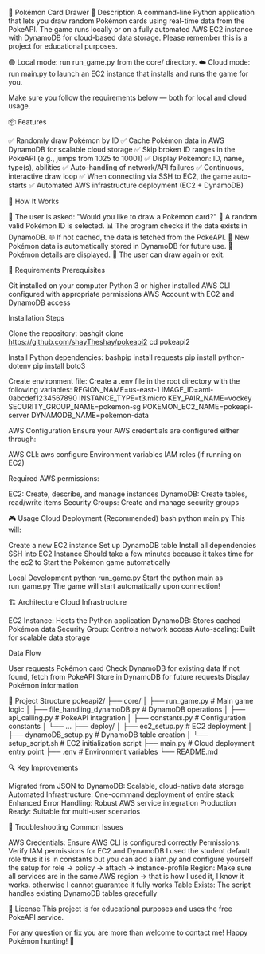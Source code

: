 🧬 Pokémon Card Drawer
🎴 Description
A command-line Python application that lets you draw random Pokémon cards using real-time data from the PokeAPI.
The game runs locally or on a fully automated AWS EC2 instance with DynamoDB for cloud-based data storage.
Please remember this is a project for educational purposes.

🟢 Local mode: run run_game.py from the core/ directory.
☁️ Cloud mode: run main.py to launch an EC2 instance that installs and runs the game for you.


Make sure you follow the requirements below — both for local and cloud usage.

📦 Features

✅ Randomly draw Pokémon by ID
✅ Cache Pokémon data in AWS DynamoDB for scalable cloud storage
✅ Skip broken ID ranges in the PokeAPI (e.g., jumps from 1025 to 10001)
✅ Display Pokémon: ID, name, type(s), abilities
✅ Auto-handling of network/API failures
✅ Continuous, interactive draw loop
✅ When connecting via SSH to EC2, the game auto-starts
✅ Automated AWS infrastructure deployment (EC2 + DynamoDB)


🚀 How It Works

🧠 The user is asked: "Would you like to draw a Pokémon card?"
🎲 A random valid Pokémon ID is selected.
📊 The program checks if the data exists in DynamoDB.
🌐 If not cached, the data is fetched from the PokeAPI.
💾 New Pokémon data is automatically stored in DynamoDB for future use.
🎴 Pokémon details are displayed.
🔁 The user can draw again or exit.


🔧 Requirements
Prerequisites

Git installed on your computer
Python 3 or higher installed
AWS CLI configured with appropriate permissions
AWS Account with EC2 and DynamoDB access

Installation Steps

Clone the repository:
bashgit clone https://github.com/shayTheshay/pokeapi2
cd pokeapi2

Install Python dependencies:
bashpip install requests
pip install python-dotenv
pip install boto3

Create environment file:
Create a .env file in the root directory with the following variables:
REGION_NAME=us-east-1
IMAGE_ID=ami-0abcdef1234567890
INSTANCE_TYPE=t3.micro
KEY_PAIR_NAME=vockey
SECURITY_GROUP_NAME=pokemon-sg
POKEMON_EC2_NAME=pokeapi-server
DYNAMODB_NAME=pokemon-data


AWS Configuration
Ensure your AWS credentials are configured either through:

AWS CLI: aws configure
Environment variables
IAM roles (if running on EC2)

Required AWS permissions:

EC2: Create, describe, and manage instances
DynamoDB: Create tables, read/write items
Security Groups: Create and manage security groups


🎮 Usage
Cloud Deployment (Recommended)
bash python main.py
This will:

Create a new EC2 instance
Set up DynamoDB table
Install all dependencies
SSH into EC2 Instance
Should take a few minutes because it takes time for the ec2 to 
Start the Pokémon game automatically

Local Development
python run_game.py
Start the python main as run_game.py 
The game will start automatically upon connection!

🏗️ Architecture
Cloud Infrastructure

EC2 Instance: Hosts the Python application
DynamoDB: Stores cached Pokémon data
Security Group: Controls network access
Auto-scaling: Built for scalable data storage

Data Flow

User requests Pokémon card
Check DynamoDB for existing data
If not found, fetch from PokeAPI
Store in DynamoDB for future requests
Display Pokémon information


📁 Project Structure
pokeapi2/
├── core/
│   ├── run_game.py              # Main game logic
│   ├── file_handling_dynamoDB.py # DynamoDB operations
│   ├── api_calling.py           # PokeAPI integration
│   ├── constants.py             # Configuration constants
│   └── ...
├── deploy/
│   ├── ec2_setup.py            # EC2 deployment
│   ├── dynamoDB_setup.py       # DynamoDB table creation
│   └── setup_script.sh         # EC2 initialization script
├── main.py                     # Cloud deployment entry point
├── .env                        # Environment variables
└── README.md

🔍 Key Improvements

Migrated from JSON to DynamoDB: Scalable, cloud-native data storage
Automated Infrastructure: One-command deployment of entire stack
Enhanced Error Handling: Robust AWS service integration
Production Ready: Suitable for multi-user scenarios


🐛 Troubleshooting
Common Issues

AWS Credentials: Ensure AWS CLI is configured correctly
Permissions: Verify IAM permissions for EC2 and DynamoDB I used the student default role thus it is in constants but you can add a iam.py and configure yourself the setup for role -> policy -> attach -> instance-profile
Region: Make sure all services are in the same AWS region -> that is how I used it, I know it works. otherwise I cannot guarantee it fully works
Table Exists: The script handles existing DynamoDB tables gracefully


📝 License
This project is for educational purposes and uses the free PokeAPI service.

For any question or fix you are more than welcome to contact me!
Happy Pokémon hunting! 🎉